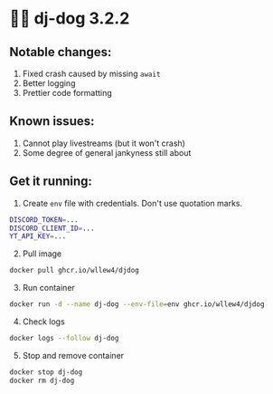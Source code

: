 # 🐶🎵 dj-dog 3.2.2

## Notable changes:

1. Fixed crash caused by missing `await`
1. Better logging
1. Prettier code formatting

## Known issues:

1. Cannot play livestreams (but it won't crash)
1. Some degree of general jankyness still about

## Get it running:

1. Create `env` file with credentials. Don't use quotation marks.

```sh
DISCORD_TOKEN=...
DISCORD_CLIENT_ID=...
YT_API_KEY=...
```

2. Pull image

```sh
docker pull ghcr.io/wllew4/djdog
```

3. Run container

```sh
docker run -d --name dj-dog --env-file=env ghcr.io/wllew4/djdog
```

4. Check logs

```sh
docker logs --follow dj-dog
```

5. Stop and remove container

```sh
docker stop dj-dog
docker rm dj-dog
```
